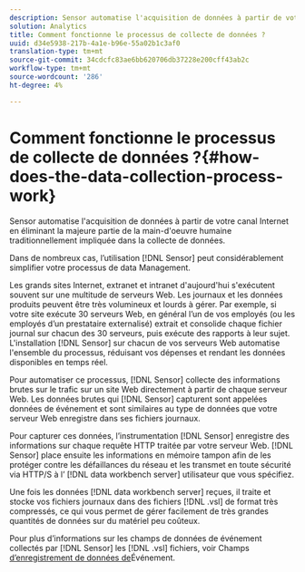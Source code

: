 ```yaml
---
description: Sensor automatise l'acquisition de données à partir de votre canal Internet en éliminant la majeure partie de la main-d'oeuvre humaine traditionnellement impliquée dans la collecte de données.
solution: Analytics
title: Comment fonctionne le processus de collecte de données ?
uuid: d34e5938-217b-4a1e-b96e-55a02b1c3af0
translation-type: tm+mt
source-git-commit: 34cdcfc83ae6bb620706db37228e200cff43ab2c
workflow-type: tm+mt
source-wordcount: '286'
ht-degree: 4%

---
```



# Comment fonctionne le processus de collecte de données ?{#how-does-the-data-collection-process-work}

Sensor automatise l&#39;acquisition de données à partir de votre canal Internet en éliminant la majeure partie de la main-d&#39;oeuvre humaine traditionnellement impliquée dans la collecte de données.

Dans de nombreux cas, l’utilisation [!DNL Sensor] peut considérablement simplifier votre processus de data Management.

Les grands sites Internet, extranet et intranet d&#39;aujourd&#39;hui s&#39;exécutent souvent sur une multitude de serveurs Web. Les journaux et les données produits peuvent être très volumineux et lourds à gérer. Par exemple, si votre site exécute 30 serveurs Web, en général l’un de vos employés (ou les employés d’un prestataire externalisé) extrait et consolide chaque fichier journal sur chacun des 30 serveurs, puis exécute des rapports à leur sujet. L&#39;installation [!DNL Sensor] sur chacun de vos serveurs Web automatise l&#39;ensemble du processus, réduisant vos dépenses et rendant les données disponibles en temps réel.

Pour automatiser ce processus, [!DNL Sensor] collecte des informations brutes sur le trafic sur un site Web directement à partir de chaque serveur Web. Les données brutes qui [!DNL Sensor] capturent sont appelées données de événement et sont similaires au type de données que votre serveur Web enregistre dans ses fichiers journaux.

Pour capturer ces données, l’instrumentation [!DNL Sensor] enregistre des informations sur chaque requête HTTP traitée par votre serveur Web. [!DNL Sensor] place ensuite les informations en mémoire tampon afin de les protéger contre les défaillances du réseau et les transmet en toute sécurité via HTTP/S à l’ [!DNL data workbench server] utilisateur que vous spécifiez.

Une fois les données [!DNL data workbench server] reçues, il traite et stocke vos fichiers journaux dans des fichiers [!DNL .vsl] de format très compressés, ce qui vous permet de gérer facilement de très grandes quantités de données sur du matériel peu coûteux.

Pour plus d’informations sur les champs de données de événement collectés par [!DNL Sensor] les [!DNL .vsl] fichiers, voir Champs [d’enregistrement de données de](../../home/c-snsr-ovrvw/c-evnt-data-rcd-flds/c-evnt-data-rcd-flds.md#concept-ed2a8797cb5b4995b55ffd50a9f12a44)Événement.
